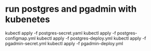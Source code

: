 # run postgres and pgadmin with kubenetes

kubectl apply -f postgres-secret.yaml
kubectl apply -f postgres-configmap.yml
kubectl apply -f postgres-deploy.yml
kubectl apply -f pgadmin-secret.yml
kubectl apply -f pgadmin-deploy.yml

